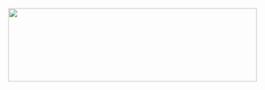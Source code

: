 <h1 align=center>
  <img src="https://readme-typing-svg.herokuapp.com?font=jetbrains+mono&color=%teal&size=20&center=true&vCenter=true&lines=Web+scraping%2C+Chatbot%2C+Automation;Python%2C+Dart%2C+Go;Linux+lover🐧❤️" alt="">
</h1>

<img src="https://raw.githubusercontent.com/matfantinel/matfantinel/master/waves.svg" width="100%" height="150">

<!--
**krishna2206/krishna2206** is a ✨ _special_ ✨ repository because its `README.md` (this file) appears on your GitHub profile.

Here are some ideas to get you started:

- 🔭 I’m currently working on ...
- 🌱 I’m currently learning ...
- 👯 I’m looking to collaborate on ...
- 🤔 I’m looking for help with ...
- 💬 Ask me about ...
- 📫 How to reach me: ...
- 😄 Pronouns: ...
- ⚡ Fun fact: ...
-->

